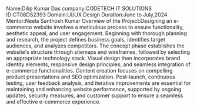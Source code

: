 Name:Dilip Kumar Das
company:CODETECH IT SOLUTIONS
ID:CT08DS2393 Domain:UI/UX Design 
Duration:June to July,2024
Mentor:Neela Santhosh Kumar 
Overview of the Project:Designing an e-commerce website involves a meticulous process to ensure functionality, aesthetic appeal, and user engagement.
Beginning with thorough planning and research, the project defines business goals, identifies target audiences, and analyzes competitors.
The concept phase establishes the website's structure through sitemaps and wireframes, followed by selecting an appropriate technology stack. 
Visual design then incorporates brand identity elements, responsive design principles, and seamless integration of e-commerce functionalities.
Content creation focuses on compelling product presentations and SEO optimization.
Post-launch, continuous testing, user feedback analysis, and iterative improvements are essential for maintaining and enhancing website performance, supported by ongoing updates, security measures, and customer support to ensure a seamless and effective e-commerce experience.
